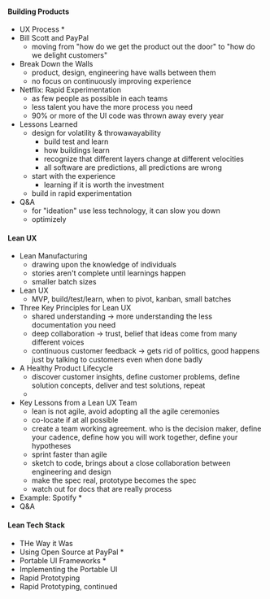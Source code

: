 #### Building Products
* UX Process
  *
* Bill Scott and PayPal
  * moving from "how do we get the product out the door" to "how do we delight customers"
* Break Down the Walls
  * product, design, engineering have walls between them
  * no focus on continuously improving experience
* Netflix: Rapid Experimentation
  * as few people as possible in each teams
  * less talent you have the more process you need
  * 90% or more of the UI code was thrown away every year
* Lessons Learned
  * design for volatility & throwawayability
    * build test and learn
    * how buildings learn
    * recognize that different layers change at different velocities
    * all software are predictions, all predictions are wrong
  * start with the experience
    * learning if it is worth the investment
  * build in rapid experimentation
* Q&A
  * for "ideation" use less technology, it can slow you down
  * optimizely

#### Lean UX
* Lean Manufacturing
  * drawing upon the knowledge of individuals
  * stories aren't complete until learnings happen
  * smaller batch sizes
* Lean UX
  * MVP, build/test/learn, when to pivot, kanban, small batches
* Three Key Principles for Lean UX
  * shared understanding -> more understanding the less documentation you need
  * deep collaboration -> trust, belief that ideas come from many different voices
  * continuous customer feedback -> gets rid of politics, good happens just by talking to customers even when done badly
* A Healthy Product Lifecycle
  * discover customer insights, define customer problems, define solution concepts, deliver and test solutions, repeat
  *
* Key Lessons from a Lean UX Team
  * lean is not agile, avoid adopting all the agile ceremonies
  * co-locate if at all possible
  * create a team working agreement. who is the decision maker, define your cadence, define how you will work together, define your hypotheses
  * sprint faster than agile
  * sketch to code, brings about a close collaboration between engineering and design
  * make the spec real, prototype becomes the spec
  * watch out for docs that are really process
* Example: Spotify
  *
* Q&A

#### Lean Tech Stack

* THe Way it Was
* Using Open Source at PayPal
  * 
* Portable UI Frameworks
  * 
* Implementing the Portable UI
* Rapid Prototyping
* Rapid Prototyping, continued